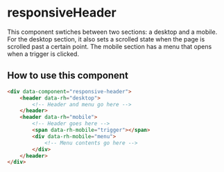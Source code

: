 # responsiveHeader

This component swtiches between two sections: a desktop and a mobile. For the
desktop section, it also sets a scrolled state when the page is scrolled past a
certain point. The mobile section has a menu that opens when a trigger is
clicked.

## How to use this component

```html
<div data-component="responsive-header">
    <header data-rh="desktop">
        <!-- Header and menu go here -->
    </header>
    <header data-rh="mobile">
        <!-- Header goes here -->
        <span data-rh-mobile="trigger"></span>
        <div data-rh-mobile="menu">
            <!-- Menu contents go here -->
        </div>
    </header>
</div>
```
